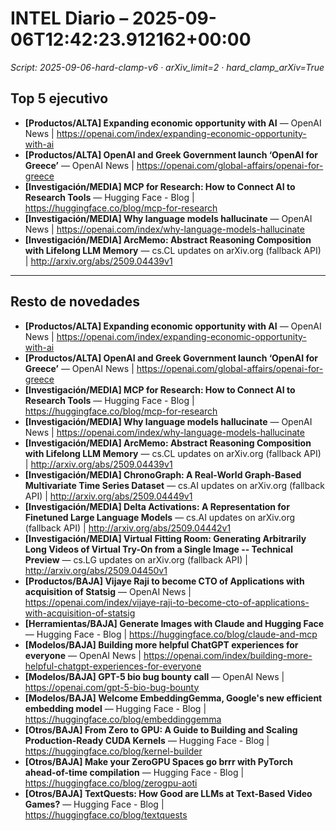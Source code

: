 # INTEL Diario – 2025-09-06T12:42:23.912162+00:00

_Script: 2025-09-06-hard-clamp-v6 · arXiv_limit=2 · hard_clamp_arXiv=True_

## Top 5 ejecutivo

- **[Productos/ALTA] Expanding economic opportunity with AI** — OpenAI News | https://openai.com/index/expanding-economic-opportunity-with-ai
- **[Productos/ALTA] OpenAI and Greek Government launch ‘OpenAI for Greece’** — OpenAI News | https://openai.com/global-affairs/openai-for-greece
- **[Investigación/MEDIA] MCP for Research: How to Connect AI to Research Tools** — Hugging Face - Blog | https://huggingface.co/blog/mcp-for-research
- **[Investigación/MEDIA] Why language models hallucinate** — OpenAI News | https://openai.com/index/why-language-models-hallucinate
- **[Investigación/MEDIA] ArcMemo: Abstract Reasoning Composition with Lifelong LLM Memory** — cs.CL updates on arXiv.org (fallback API) | http://arxiv.org/abs/2509.04439v1

---

## Resto de novedades

- **[Productos/ALTA] Expanding economic opportunity with AI** — OpenAI News | https://openai.com/index/expanding-economic-opportunity-with-ai
- **[Productos/ALTA] OpenAI and Greek Government launch ‘OpenAI for Greece’** — OpenAI News | https://openai.com/global-affairs/openai-for-greece
- **[Investigación/MEDIA] MCP for Research: How to Connect AI to Research Tools** — Hugging Face - Blog | https://huggingface.co/blog/mcp-for-research
- **[Investigación/MEDIA] Why language models hallucinate** — OpenAI News | https://openai.com/index/why-language-models-hallucinate
- **[Investigación/MEDIA] ArcMemo: Abstract Reasoning Composition with Lifelong LLM Memory** — cs.CL updates on arXiv.org (fallback API) | http://arxiv.org/abs/2509.04439v1
- **[Investigación/MEDIA] ChronoGraph: A Real-World Graph-Based Multivariate Time Series Dataset** — cs.AI updates on arXiv.org (fallback API) | http://arxiv.org/abs/2509.04449v1
- **[Investigación/MEDIA] Delta Activations: A Representation for Finetuned Large Language Models** — cs.AI updates on arXiv.org (fallback API) | http://arxiv.org/abs/2509.04442v1
- **[Investigación/MEDIA] Virtual Fitting Room: Generating Arbitrarily Long Videos of Virtual Try-On from a Single Image -- Technical Preview** — cs.LG updates on arXiv.org (fallback API) | http://arxiv.org/abs/2509.04450v1
- **[Productos/BAJA] Vijaye Raji to become CTO of Applications with acquisition of Statsig** — OpenAI News | https://openai.com/index/vijaye-raji-to-become-cto-of-applications-with-acquisition-of-statsig
- **[Herramientas/BAJA] Generate Images with Claude and Hugging Face** — Hugging Face - Blog | https://huggingface.co/blog/claude-and-mcp
- **[Modelos/BAJA] Building more helpful ChatGPT experiences for everyone** — OpenAI News | https://openai.com/index/building-more-helpful-chatgpt-experiences-for-everyone
- **[Modelos/BAJA] GPT-5 bio bug bounty call** — OpenAI News | https://openai.com/gpt-5-bio-bug-bounty
- **[Modelos/BAJA] Welcome EmbeddingGemma, Google's new efficient embedding model** — Hugging Face - Blog | https://huggingface.co/blog/embeddinggemma
- **[Otros/BAJA] From Zero to GPU: A Guide to Building and Scaling Production-Ready CUDA Kernels** — Hugging Face - Blog | https://huggingface.co/blog/kernel-builder
- **[Otros/BAJA] Make your ZeroGPU Spaces go brrr with PyTorch ahead-of-time compilation** — Hugging Face - Blog | https://huggingface.co/blog/zerogpu-aoti
- **[Otros/BAJA] TextQuests: How Good are LLMs at Text-Based Video Games?** — Hugging Face - Blog | https://huggingface.co/blog/textquests
